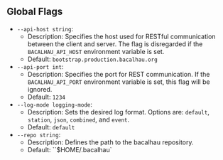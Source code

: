 ## Global Flags

- `--api-host string`:
  - Description: Specifies the host used for RESTful communication between the client and server. The flag is disregarded if the `BACALHAU_API_HOST` environment variable is set.
  - Default: `bootstrap.production.bacalhau.org`
- `--api-port int`:
  - Description: Specifies the port for REST communication. If the `BACALHAU_API_PORT` environment variable is set, this flag will be ignored.
  - Default: `1234`
- `--log-mode logging-mode`:
  - Description: Sets the desired log format. Options are: `default`, `station`, `json`, `combined`, and `event`.
  - Default: `default`
- `--repo string`:
  - Description: Defines the path to the bacalhau repository.
  - Default: \`\`$HOME/.bacalhau\`